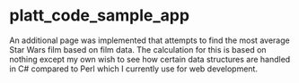 # platt_code_sample_app
An additional page was implemented that attempts to find the most average Star Wars film based on film data. The calculation for this is based on nothing except my own wish to see how certain data structures are handled in C# compared to Perl which I currently use for web development.